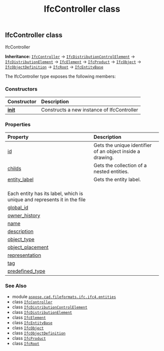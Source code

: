 ﻿---
title: IfcController class
second_title: Aspose.CAD for Python via .NET API References
description: 
type: docs
weight: 1390
url: /python-net/aspose.cad.fileformats.ifc.ifc4.entities/ifccontroller/
is_root: false
---

## IfcController class

IfcController



**Inheritance:** [`IfcController`](/cad/python-net/aspose.cad.fileformats.ifc.ifc4.entities/ifccontroller) → 
[`IfcDistributionControlElement`](/cad/python-net/aspose.cad.fileformats.ifc.ifc4.entities/ifcdistributioncontrolelement) → 
[`IfcDistributionElement`](/cad/python-net/aspose.cad.fileformats.ifc.ifc4.entities/ifcdistributionelement) → 
[`IfcElement`](/cad/python-net/aspose.cad.fileformats.ifc.ifc4.entities/ifcelement) → 
[`IfcProduct`](/cad/python-net/aspose.cad.fileformats.ifc.ifc4.entities/ifcproduct) → 
[`IfcObject`](/cad/python-net/aspose.cad.fileformats.ifc.ifc4.entities/ifcobject) → 
[`IfcObjectDefinition`](/cad/python-net/aspose.cad.fileformats.ifc.ifc4.entities/ifcobjectdefinition) → 
[`IfcRoot`](/cad/python-net/aspose.cad.fileformats.ifc.ifc4.entities/ifcroot) → 
[`IfcEntityBase`](/cad/python-net/aspose.cad.fileformats.ifc/ifcentitybase)



The IfcController type exposes the following members:

### Constructors
| Constructor | Description |
| :- | :- |
| [__init__](/cad/python-net/aspose.cad.fileformats.ifc.ifc4.entities/ifccontroller/__init__/#) | Constructs a new instance of IfcController |


### Properties
| Property | Description |
| :- | :- |
| [id](/cad/python-net/aspose.cad.fileformats.ifc.ifc4.entities/ifccontroller/id) | Gets the unique identifier of an object inside a drawing. |
| [childs](/cad/python-net/aspose.cad.fileformats.ifc.ifc4.entities/ifccontroller/childs) | Gets the collection of a nested entities. |
| [entity_label](/cad/python-net/aspose.cad.fileformats.ifc.ifc4.entities/ifccontroller/entity_label) | Gets the entity label.<br/>Each entity has its label, which is unique and represents it in the file |
| [global_id](/cad/python-net/aspose.cad.fileformats.ifc.ifc4.entities/ifccontroller/global_id) |  |
| [owner_history](/cad/python-net/aspose.cad.fileformats.ifc.ifc4.entities/ifccontroller/owner_history) |  |
| [name](/cad/python-net/aspose.cad.fileformats.ifc.ifc4.entities/ifccontroller/name) |  |
| [description](/cad/python-net/aspose.cad.fileformats.ifc.ifc4.entities/ifccontroller/description) |  |
| [object_type](/cad/python-net/aspose.cad.fileformats.ifc.ifc4.entities/ifccontroller/object_type) |  |
| [object_placement](/cad/python-net/aspose.cad.fileformats.ifc.ifc4.entities/ifccontroller/object_placement) |  |
| [representation](/cad/python-net/aspose.cad.fileformats.ifc.ifc4.entities/ifccontroller/representation) |  |
| [tag](/cad/python-net/aspose.cad.fileformats.ifc.ifc4.entities/ifccontroller/tag) |  |
| [predefined_type](/cad/python-net/aspose.cad.fileformats.ifc.ifc4.entities/ifccontroller/predefined_type) |  |



### See Also
* module [`aspose.cad.fileformats.ifc.ifc4.entities`](..)
* class [`IfcController`](/cad/python-net/aspose.cad.fileformats.ifc.ifc4.entities/ifccontroller)
* class [`IfcDistributionControlElement`](/cad/python-net/aspose.cad.fileformats.ifc.ifc4.entities/ifcdistributioncontrolelement)
* class [`IfcDistributionElement`](/cad/python-net/aspose.cad.fileformats.ifc.ifc4.entities/ifcdistributionelement)
* class [`IfcElement`](/cad/python-net/aspose.cad.fileformats.ifc.ifc4.entities/ifcelement)
* class [`IfcEntityBase`](/cad/python-net/aspose.cad.fileformats.ifc/ifcentitybase)
* class [`IfcObject`](/cad/python-net/aspose.cad.fileformats.ifc.ifc4.entities/ifcobject)
* class [`IfcObjectDefinition`](/cad/python-net/aspose.cad.fileformats.ifc.ifc4.entities/ifcobjectdefinition)
* class [`IfcProduct`](/cad/python-net/aspose.cad.fileformats.ifc.ifc4.entities/ifcproduct)
* class [`IfcRoot`](/cad/python-net/aspose.cad.fileformats.ifc.ifc4.entities/ifcroot)
